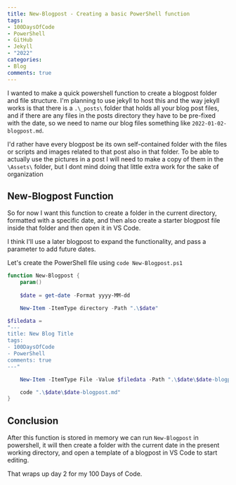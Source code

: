 ```yaml
---
title: New-Blogpost - Creating a basic PowerShell function
tags:
- 100DaysOfCode
- PowerShell
- GitHub
- Jekyll
- "2022"
categories:
- Blog
comments: true
---
```


I wanted to make a quick powershell function to create a blogpost folder and file structure.  I'm planning to use jekyll to host this and the way jekyll works is that there is a `.\_posts\` folder that holds all your blog post files, and if there are any files in the posts directory they have to be pre-fixed with the date, so we need to name our blog files something like `2022-01-02-blogpost.md`.  

I'd rather have every blogpost be its own self-contained folder with the files or scripts and images related to that post also in that folder. To be able to actually use the pictures in a post I will need to make a copy of them in the `\Assets\` folder, but I dont mind doing that little extra work for the sake of organization

## New-Blogpost Function

So for now I want this function to create a folder in the current directory, formatted with a specific date, and then also create a starter blogpost file inside that folder and then open it in VS Code.

I think I'll use a later blogpost to expand the functionality, and pass a parameter to add future dates.

Let's create the PowerShell file using `code New-Blogpost.ps1`

```powershell
function New-Blogpost {
    param()
    
    $date = get-date -Format yyyy-MM-dd

    New-Item -ItemType directory -Path ".\$date"

$filedata = 
"---
title: New Blog Title
tags:
- 100DaysOfCode
- PowerShell
comments: true
---"

    New-Item -ItemType File -Value $filedata -Path ".\$date\$date-blogpost.md"

    code ".\$date\$date-blogpost.md"
}
```

## Conclusion

After this function is stored in memory we can run `New-Blogpost` in powershell, it will then create a folder with the current date in the present working directory, and open a template of a blogpost in VS Code to start editing.

That wraps up day 2 for my 100 Days of Code.
